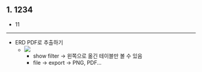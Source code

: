 ## 1. 1234
- 11

---
- ERD PDF로 추출하기
	- ![](ERD%20show%20필터해서%20보고싶은것만%20왼쪽에%20올려서%20excute.jpg)
		- show filter -> 왼쪽으로 옮긴 테이블만 볼 수 있음
		- file -> export -> PNG, PDF...